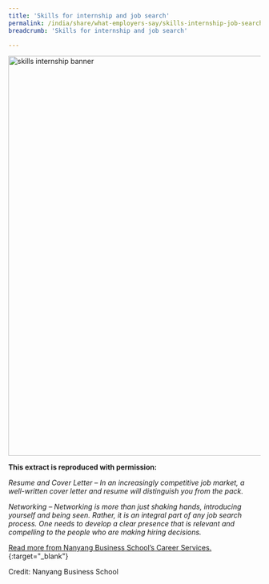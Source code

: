 ```yaml
---
title: 'Skills for internship and job search'
permalink: /india/share/what-employers-say/skills-internship-job-search/
breadcrumb: 'Skills for internship and job search'

---
```



<img src="\images\asean-employers\Skills-for-internship.jpg" alt="skills internship banner" style="width:800px;" />

**This extract is reproduced with permission:**

*Resume and Cover Letter – In an increasingly competitive job market, a well-written cover letter and resume will distinguish you from the pack.*

*Networking – Networking is more than just shaking hands, introducing yourself and being seen. Rather, it is an integral part of any job search process. One needs to develop a clear presence that is relevant and compelling to the people who are making hiring decisions.*

[Read more from Nanyang Business School’s Career Services.](http://www.nbs.ntu.edu.sg/Programmes/Undergraduate/CareerServices/Pages/Career-Services.aspx#Skills){:target="_blank"}

Credit: Nanyang Business School